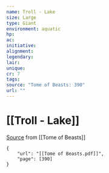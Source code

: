 ```yaml
---
name: Troll - Lake
size: Large
type: Giant
environment: aquatic
hp: 
ac: 
initiative: 
alignment: 
legendary: 
lair: 
unique: 
cr: 7
tags: 
source: "Tome of Beasts: 390"
url: ""
---
```

# [[Troll - Lake]]

[Source](zotero://open-pdf/library/items/ULEQWHJM?page=390) from [[Tome of Beasts]]

```pdf
{
	"url": "[[Tome of Beasts.pdf]]",
	"page": [390]
}
```

